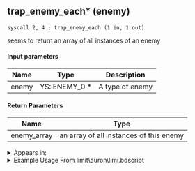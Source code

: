 ## trap_enemy_each* (enemy)

`syscall 2, 4 ; trap_enemy_each (1 in, 1 out)`

seems to return an array of all instances of an enemy

#### Input parameters
| Name | Type | Description
|------|------|------------
| enemy   | YS::ENEMY_0 *   | A type of enemy


#### Return Parameters
| Name | Type
|------|-----
| enemy_array   | an array of all instances of this enemy   


<details>
	<summary>Appears in:</summary>
| filename | Entity (obj)
|----------|-------------
| limit\auron\limi.bdscript       |           
| limit\mulan\limi.bdscript       |           
| limit\simba\limi.bdscript       |           
| limit\trinity\limi.bdscript       |           
| limit\trinity_wi\limi.bdscript       |           
| msn\CA07_MS105\ca07.bdscript       |           
| msn\TR07_MS203\tr07.bdscript       |           
| obj\F_NM000\f_nm.bdscript       | ((F) Guillotine blade (NM))          
| obj\F_NM010\f_nm.bdscript       | ((F) ??? (NM))          
| obj\F_NM030\f_nm.bdscript       | ((F) Swinging gates (NM))          
| obj\F_NM040_00\f_nm.bdscript       | ((F) Statue (horse) (NM))          
| obj\F_NM040_10\f_nm.bdscript       | ((F) Statue (human) (NM))          
| obj\M_EX210\m_ex.bdscript       | ((M) Air Pirate)          
| obj\M_EX210_HB\m_ex.bdscript       | ((M) Aerial Viking)          
| obj\M_EX740\m_ex.bdscript       | ((M) Crescendo)          
| obj\M_EX760_NM_RAW\m_ex.bdscript       | ()          
| obj\P_EH000\p_eh.bdscript       | ((P) Riku)          
| obj\P_EH000_LAST\p_eh.bdscript       | ((P) Riku (final battle))          
| obj\P_EX350\p_ex.bdscript       | ((P) Chicken Little)          
| obj\P_EX360\p_ex.bdscript       | ((P) ??? (EX))          
| obj\P_TR010\p_tr.bdscript       | ((P) ??? (TR))          

</details>

<details>
	<summary>Example Usage From limit\auron\limi.bdscript</summary>
```plaintext
L1759:
 popToSp 0
 pushFromFSpVal 4
 syscall 2, 4 ; trap_enemy_each (1 in, 1 out)
 popToSpVal 4
 pushFromFSpVal 4
 pushImm 0
 sub 
 neqz 
 ret
```
</details>

